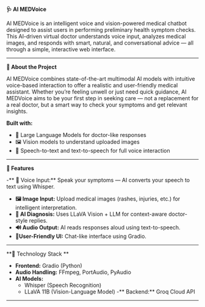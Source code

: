 **🩺 AI MEDVoice**

AI MEDVoice is an intelligent voice and vision-powered medical chatbot designed to assist users in performing preliminary health symptom checks. This AI-driven virtual doctor understands voice input, analyzes medical images, and responds with smart, natural, and conversational advice — all through a simple, interactive web interface.

---

 **📖 About the Project**

AI MEDVoice combines state-of-the-art multimodal AI models with intuitive voice-based interaction to offer a realistic and user-friendly medical assistant. Whether you’re feeling unwell or just need quick guidance, AI MEDVoice aims to be your first step in seeking care — not a replacement for a real doctor, but a smart way to check your symptoms and get relevant insights.

**Built with:**
- 🧠 Large Language Models for doctor-like responses
- 🖼️ Vision models to understand uploaded images
- 🎤 Speech-to-text and text-to-speech for full voice interaction

---

 **🚀 Features**

-** 🎤 Voice Input:** Speak your symptoms — AI converts your speech to text using Whisper.
- **🖼️ Image Input:** Upload medical images (rashes, injuries, etc.) for intelligent interpretation.
- **💬 AI Diagnosis:** Uses LLaVA Vision + LLM for context-aware doctor-style replies.
- **🔊 Audio Output:** AI reads responses aloud using text-to-speech.
- **🧑User-Friendly UI:** Chat-like interface using Gradio.

---

 **🧠 Technology Stack
**
- **Frontend:** Gradio (Python)
- **Audio Handling:** FFmpeg, PortAudio, PyAudio
- **AI Models:** 
  - Whisper (Speech Recognition)
  - LLaVA 11B (Vision-Language Model)
-** Backend:** Groq Cloud API

---
